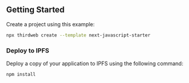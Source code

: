 ## Getting Started

Create a project using this example:

```bash
npx thirdweb create --template next-javascript-starter
```

### Deploy to IPFS

Deploy a copy of your application to IPFS using the following command:

```bash
npm install
```
